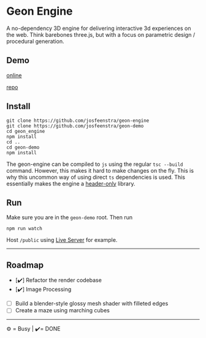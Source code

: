 # Geon Engine
A no-dependency 3D engine for delivering interactive 3d experiences on the web. 
Think barebones three.js, but with a focus on parametric design / procedural generation.


## Demo
[online](http://josfeenstra.nl/project/geon/)

[repo](https://github.com/josfeenstra/geon-demo/)

## Install 
```
git clone https://github.com/josfeenstra/geon-engine
git clone https://github.com/josfeenstra/geon-demo
cd geon_engine
npm install
cd ..
cd geon-demo
npm install
```
The geon-engine can be compiled to `js` using the regular `tsc --build` command. 
However, this makes it hard to make changes on the fly. This is why this uncommon way of using direct `ts` dependencies is used. This essentially makes the engine a [header-only](https://en.wikipedia.org/wiki/Header-only) library.


## Run 

Make sure you are in the `geon-demo` root. Then run
```
npm run watch
```
Host `/public` using [Live Server](https://marketplace.visualstudio.com/items?itemName=ritwickdey.LiveServer) for example. 

--------------------------------------------------------------------

## Roadmap

- [✔️] Refactor the render codebase
- [✔️] Image Processing
- [ ] Build a blender-style glossy mesh shader with filleted edges
- [ ] Create a maze using marching cubes

<!--
## Notes

- We need things like a `Entity`, which has a `Model`, which has a `Material` + `Mesh`, which should include all needed info for a `Shader`.
- `Shaders` know what data to feed them. how should the rest of the code know this? 
- Entity needs a Model and Shader. 
- We need a `Shader` interface which enables us to only update that which needs updating.
  - can be done by decoupled loaders, like: `shader.loadCamera` / `shader.loadModel` / `shader.loadMaterial`. 
- TODO: create an `InstanceRenderer()`, which accepts 1 model and a whole bunch of position matrices.
  - Try to render a whole forest with them
 -->
_____________________________________________________________
⚙️ = Busy | ✔️= DONE 

